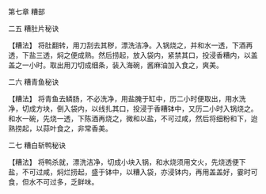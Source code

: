第七章 糟部

二五 糟肚片秘诀

【糟法】
将肚翻转，用刀刮去其秽，漂洗洁净。入锅烧之，并和水一透，下酒再透，下盐三透，焖之便成熟。然后捞起，放入袋内，紧禁其口，投浸香糟内，以盖盖之一小时。取出用刀切成细条，装入海碗，酱麻油加入食之，爽美。

二六 糟青鱼秘诀

【糟法】
将青鱼去鳞肠，不必洗净，用盐腌于缸中，历二小时便取出，用水洗净，切成方块，倒入袋内，以线扎其口，投浸于香糟钵中，又历二小时入锅烧之。和水一碗，先烧一透，下陈酒再烧之，微和以盐，不可过咸，然后将细粉和下，迨熟捞起，以蒜叶食之，非常香美。

二七 糟白斩鸭秘诀

【糟法】
将鸭杀就，漂洗洁净，切成小块入锅，和水烧须用文火，先烧透便下盐，不可过咸，焖烂捞起，盛于钵中，以糟入袋，亦浸钵内，再用盖盖好，霎时可食，但水不可过多，乏鲜味。